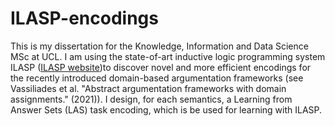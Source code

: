 # ILASP-encodings

This is my dissertation for the Knowledge, Information and Data Science MSc at UCL. I am using the state-of-art inductive logic programming system ILASP ([ILASP website](https://www.ilasp.com/?no_animation))to discover novel and more efficient encodings for the recently introduced domain-based argumentation frameworks (see Vassiliades et al. "Abstract argumentation frameworks with domain assignments." (2021)). I design, for each semantics, a Learning from Answer Sets (LAS) task encoding, which is be used for learning with ILASP. 
